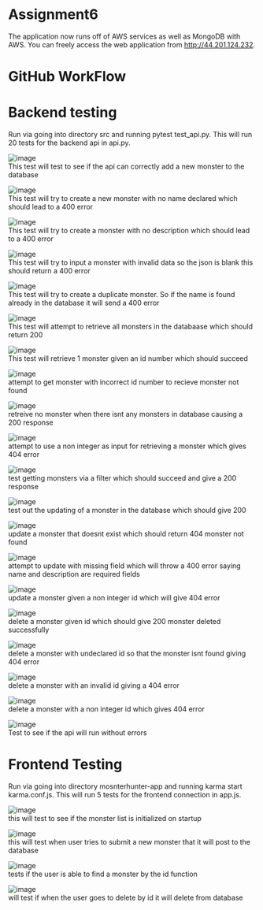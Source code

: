 # Assignment6
The application now runs off of AWS services as well as MongoDB with AWS.
You can freely access the web application from http://44.201.124.232.

# GitHub WorkFlow





# Backend testing
Run via going into directory src and running pytest test_api.py.
This will run 20 tests for the backend api in api.py. 

![image](https://github.com/user-attachments/assets/e4c71fdf-4385-40c3-8437-46b738cef3b5)\
This test will test to see if the api can correctly add a new monster to the database

![image](https://github.com/user-attachments/assets/25f624a0-e889-4cc0-9be2-d4642bca0052)\
This test will try to create a new monster with no name declared which should lead to a 400 error

![image](https://github.com/user-attachments/assets/7ea490bc-4ac8-4c11-9baf-4e7928915b41)\
This test will try to create a monster with no description which should lead to a 400 error

![image](https://github.com/user-attachments/assets/31b2258b-75aa-4a32-aaa2-523c27df21cb)\
This test will try to input a monster with invalid data so the json is blank this should return a 400 error

![image](https://github.com/user-attachments/assets/3f41ecda-b921-447c-bf50-0b87b8acf131)\
This test will try to create a duplicate monster. So if the name is found already in the database it will send a 400 error

![image](https://github.com/user-attachments/assets/aabb8516-fe82-4863-8ec8-984c6151bf7f)\
This test will attempt to retrieve all monsters in the databaase which should return 200

![image](https://github.com/user-attachments/assets/dd68a7dd-8bc8-4530-b221-7a4e4792bcc3)\
This test will retrieve 1 monster given an id number which should succeed

![image](https://github.com/user-attachments/assets/16242b36-8424-40d2-901a-c521bcceea99)\
attempt to get monster with incorrect id number to recieve monster not found

![image](https://github.com/user-attachments/assets/13917750-09e4-47b5-91fd-57e39c1e561a)\
retreive no monster when there isnt any monsters in database causing a 200 response

![image](https://github.com/user-attachments/assets/e90d63d7-c842-412b-b5ae-e437bc4790e0)\
attempt to use a non integer as input for retrieving a monster which gives 404 error

![image](https://github.com/user-attachments/assets/cd21e2b1-49da-4241-86dd-3baf88b2d916)\
test getting monsters via a filter which should succeed and give a 200 response

![image](https://github.com/user-attachments/assets/ed4561f4-3d60-4685-8e8c-59deb983dd47)\
test out the updating of a monster in the database which should give 200

![image](https://github.com/user-attachments/assets/93909d69-beeb-424d-a0f1-90c954f1c972)\
update a monster that doesnt exist which should return 404 monster not found

![image](https://github.com/user-attachments/assets/713e3cd2-7513-4221-bea5-3b99590219eb)\
attempt to update with missing field which will throw a 400 error saying name and description are required fields

![image](https://github.com/user-attachments/assets/4e8667cf-687c-4f64-b1da-adfa5ff13d1c)\
update a monster given a non integer id which will give 404 error

![image](https://github.com/user-attachments/assets/f30c0f9d-01fd-4a37-a039-698e56709abe)\
delete a monster given id which should give 200 monster deleted successfully

![image](https://github.com/user-attachments/assets/42a87ce2-57ec-4e54-8dba-c42c7f6f1860)\
delete a monster with undeclared id so that the monster isnt found giving 404 error

![image](https://github.com/user-attachments/assets/ae1ab532-dde9-4ce6-8920-ad1c80aa3fb6)\
delete a monster with an invalid id giving a 404 error

![image](https://github.com/user-attachments/assets/6b12c97d-fda0-41e2-98ed-0366bddce540)\
delete a monster with a non integer id which gives 404 error

![image](https://github.com/user-attachments/assets/ba3ec65b-141e-4d3e-92dd-982c276067ef)\
Test to see if the api will run without errors

# Frontend Testing
Run via going into directory mosnterhunter-app and running karma start karma.conf.js.
This will run 5 tests for the frontend connection in app.js.

![image](https://github.com/user-attachments/assets/e9877565-6c19-43b6-ad2f-2d1828bea3db)\
this will test to see if the monster list is initialized on startup

![image](https://github.com/user-attachments/assets/f94e2ae3-7c5b-4a56-a577-93e267b7bcd8)\
this will test when user tries to submit a new monster that it will post to the database

![image](https://github.com/user-attachments/assets/a0a63ca4-43a7-4f73-a9c4-95d8cb73c7fd)\
tests if the user is able to find a monster by the id function

![image](https://github.com/user-attachments/assets/a3f81036-a15c-4b2f-9eea-555a2343974e)\
will test if when the user goes to delete by id it will delete from database




